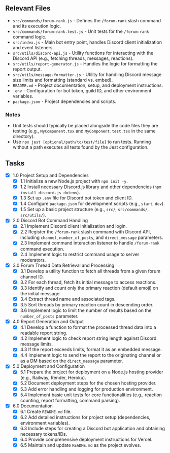 ## Relevant Files

- `src/commands/forum-rank.js` - Defines the `/forum-rank` slash command and its execution logic.
- `src/commands/forum-rank.test.js` - Unit tests for the `/forum-rank` command logic.
- `src/index.js` - Main bot entry point, handles Discord client initialization and event listeners.
- `src/utils/discord-api.js` - Utility functions for interacting with the Discord API (e.g., fetching threads, messages, reactions).
- `src/utils/report-generator.js` - Handles the logic for formatting the report output.
- `src/utils/message-formatter.js` - Utility for handling Discord message size limits and formatting (standard vs. embed).
- `README.md` - Project documentation, setup, and deployment instructions.
- `.env` - Configuration for bot token, guild ID, and other environment variables.
- `package.json` - Project dependencies and scripts.

### Notes

- Unit tests should typically be placed alongside the code files they are testing (e.g., `MyComponent.tsx` and `MyComponent.test.tsx` in the same directory).
- Use `npx jest [optional/path/to/test/file]` to run tests. Running without a path executes all tests found by the Jest configuration.

## Tasks

- [x] 1.0 Project Setup and Dependencies
  - [x] 1.1 Initialize a new Node.js project with `npm init -y`.
  - [x] 1.2 Install necessary Discord.js library and other dependencies (`npm install discord.js dotenv`).
  - [x] 1.3 Set up `.env` file for Discord bot token and client ID.
  - [x] 1.4 Configure `package.json` for development scripts (e.g., `start`, `dev`).
  - [x] 1.5 Set up a basic project structure (e.g., `src/`, `src/commands/`, `src/utils/`).
- [x] 2.0 Discord Bot Command Handling
  - [x] 2.1 Implement Discord client initialization and login.
  - [x] 2.2 Register the `/forum-rank` slash command with Discord API, including `channel`, `number_of_posts`, and `direct_message` parameters.
  - [x] 2.3 Implement command interaction listener to handle `/forum-rank` command execution.
  - [x] 2.4 Implement logic to restrict command usage to server moderators.
- [x] 3.0 Forum Thread Data Retrieval and Processing
  - [x] 3.1 Develop a utility function to fetch all threads from a given forum channel ID.
  - [x] 3.2 For each thread, fetch its initial message to access reactions.
  - [x] 3.3 Identify and count only the primary reaction (default emoji) on the initial message.
  - [x] 3.4 Extract thread name and associated tags.
  - [x] 3.5 Sort threads by primary reaction count in descending order.
  - [x] 3.6 Implement logic to limit the number of results based on the `number_of_posts` parameter.
- [x] 4.0 Report Generation and Output
  - [x] 4.1 Develop a function to format the processed thread data into a readable report string.
  - [x] 4.2 Implement logic to check report string length against Discord message limits.
  - [x] 4.3 If the report exceeds limits, format it as an embedded message.
  - [x] 4.4 Implement logic to send the report to the originating channel or as a DM based on the `direct_message` parameter.
- [x] 5.0 Deployment and Configuration
  - [x] 5.1 Prepare the project for deployment on a Node.js hosting provider (e.g., Railway, Render, Heroku).
  - [x] 5.2 Document deployment steps for the chosen hosting provider.
  - [x] 5.3 Add error handling and logging for production environment.
  - [x] 5.4 Implement basic unit tests for core functionalities (e.g., reaction counting, report formatting, command parsing).
- [x] 6.0 Documentation
  - [x] 6.1 Create `README.md` file.
  - [x] 6.2 Add detailed instructions for project setup (dependencies, environment variables).
  - [x] 6.3 Include steps for creating a Discord bot application and obtaining necessary tokens/IDs.
  - [x] 6.4 Provide comprehensive deployment instructions for Vercel.
  - [x] 6.5 Maintain and update `README.md` as the project evolves.